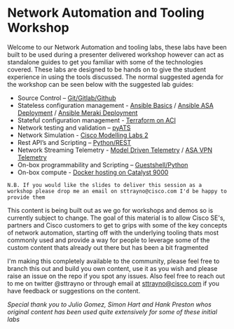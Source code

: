# Network Automation and Tooling Workshop

Welcome to our Network Automation and tooling labs, these labs have been built to be used during a presenter delivered workshop however can act as standalone guides to get you familiar with some of the technologies covered. These labs are designed to be hands on to give the student experience in using the tools discussed. The normal suggested agenda for the workshop can be seen below with the suggested lab guides:

- Source Control – [Git/Gitlab/Github](https://github.com/GShuttleworth/Introduction-to-Source-Control)
- Stateless configuration management - [Ansible Basics](https://github.com/sttrayno/Ansible-Lab-Guide) / [Ansible ASA Deployment](https://github.com/sttrayno/ASAonAWS-Ansible-Deployment) / [Ansible Meraki Deployment](https://github.com/sttrayno/Meraki-Ansible-Deployment)
- Stateful configuration management - [Terraform on ACI](https://github.com/sttrayno/Terraform-Lab-Guide)
- Network testing and validation – [pyATS](https://github.com/sttrayno/pyATS-Lab-Guide)
- Network Simulation - [Cisco Modelling Labs 2](https://github.com/sttrayno/CML-Personal-Guide)
- Rest API’s and Scripting – [Python/REST](https://github.com/GShuttleworth/REST-API-Lab-Guide)
- Network Streaming Telemetry - [Model Driven Telemetry](https://github.com/sttrayno/Network-Telemetry-Lab-Guide) / [ASA VPN Telemetry](https://github.com/sttrayno/ASA-Telemetry-Guide)
- On-box programmability and Scripting – [Guestshell/Python](https://github.com/sttrayno/Guestshell-Lab-Guide)
- On-box compute - [Docker hosting on Catalyst 9000](https://github.com/sttrayno/9300-Docker-Lab-Guide)


`N.B. If you would like the slides to deliver this session as a workshop please drop me an email on sttrayno@cisco.com I'd be happy to provide them`

This content is being built out as we go for workshops and demos so is currently subject to change. The goal of this material is to allow Cisco SE's, partners and Cisco customers to get to grips with some of the key concepts of network automation, starting off with the underlying tooling thats most commonly used and provide a way for people to leverage some of the custom content thats already out there but has been a bit fragmented

I'm making this completely available to the community, please feel free to branch this out and build you own content, use it as you wish and please raise an issue on the repo if you spot any issues. Also feel free to reach out to me on twitter @sttrayno or through email at sttrayno@cisco.com if you have feedback or suggestions on the content.

*Special thank you to Julio Gomez, Simon Hart and Hank Preston whos original content has been used quite extensively for some of these initial labs*
